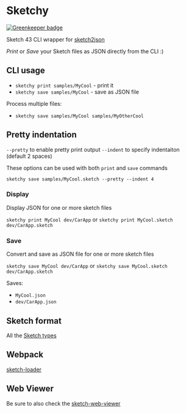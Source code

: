 # Sketchy

[![Greenkeeper badge](https://badges.greenkeeper.io/kristianmandrup/sketchy.svg)](https://greenkeeper.io/)

Sketch 43 CLI wrapper for [sketch2json](https://github.com/xaviervia/sketch2json)

*Print* or *Save* your Sketch files as JSON directly from the CLI :)

## CLI usage

* `sketchy print samples/MyCool` - print it
* `sketchy save samples/MyCool` - save as JSON file

Process multiple files:

* `sketchy save samples/MyCool samples/MyOtherCool`

## Pretty indentation

`--pretty` to enable pretty print output
`--indent` to specify indentaiton (default 2 spaces)

These options can be used with both `print` and `save` commands

`sketchy save samples/MyCool.sketch --pretty --indent 4`

### Display

Display JSON for one or more sketch files

`sketchy print MyCool dev/CarApp` or `sketchy print MyCool.sketch dev/CarApp.sketch`

### Save

Convert and save as JSON file for one or more sketch files

`sketchy save MyCool dev/CarApp` or `sketchy save MyCool.sketch dev/CarApp.sketch`

Saves:

* `MyCool.json`
* `dev/CarApp.json`

## Sketch format

All the [Sketch types](https://github.com/darknoon/sketchapp-json-flow-types/blob/master/types.js)

## Webpack

[sketch-loader](https://github.com/xaviervia/sketch-loader)

## Web Viewer

Be sure to also check the [sketch-web-viewer](https://github.com/AnimaApp/sketch-web-viewer)